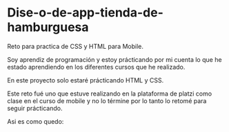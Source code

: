 # Dise-o-de-app-tienda-de-hamburguesa
Reto para practica de CSS y HTML para Mobile.

Soy aprendiz de programación y estoy prácticando
por mi cuenta lo que he estado aprendiendo en los diferentes cursos que he realizado.

En este proyecto solo estaré prácticando HTML y CSS.

Este reto fué uno que estuve realizando en la plataforma de platzi como clase en el curso de mobile y no lo términe por lo tanto lo retomé para seguir prácticando.

Asi es como quedo:

<img src="./Foto/foto diseño de app tienda hamburguesa.png" alt="">
